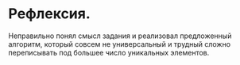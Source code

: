 # Рефлексия.
Неправильно понял смысл задания и реализовал предложенный алгоритм, который совсем не универсальный и трудный сложно переписывать под большее число уникальных элементов.